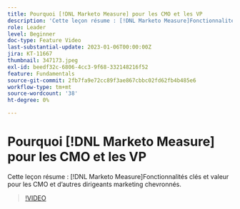 ```yaml
---
title: Pourquoi [!DNL Marketo Measure] pour les CMO et les VP
description: 'Cette leçon résume : [!DNL Marketo Measure]Fonctionnalités clés et valeur pour les CMO et d’autres dirigeants marketing chevronnés.'
role: Leader
level: Beginner
doc-type: Feature Video
last-substantial-update: 2023-01-06T00:00:00Z
jira: KT-11667
thumbnail: 347173.jpeg
exl-id: beedf32c-6806-4cc3-9f68-332148216f52
feature: Fundamentals
source-git-commit: 2fb7fa9e72cc89f3ae867cbbc02fd62fb4b485e6
workflow-type: tm+mt
source-wordcount: '38'
ht-degree: 0%

---
```


# Pourquoi [!DNL Marketo Measure] pour les CMO et les VP

Cette leçon résume : [!DNL Marketo Measure]Fonctionnalités clés et valeur pour les CMO et d’autres dirigeants marketing chevronnés.

>[!VIDEO](https://video.tv.adobe.com/v/347173/?quality=12&learn=on)
